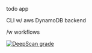 

todo app

CLI  w/ aws DynamoDB backend

/w workflows 

[![DeepScan grade](https://deepscan.io/api/teams/279/projects/13507/branches/229490/badge/grade.svg)](https://deepscan.io/dashboard#view=project&tid=279&pid=13507&bid=229490)
